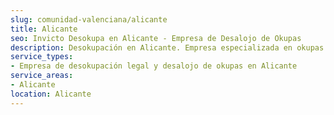 ```yaml
---
slug: comunidad-valenciana/alicante
title: Alicante
seo: Invicto Desokupa en Alicante - Empresa de Desalojo de Okupas
description: Desokupación en Alicante. Empresa especializada en okupas. Mediación legal y desalojo express. Presupuesto gratuito.
service_types:
- Empresa de desokupación legal y desalojo de okupas en Alicante
service_areas:
- Alicante
location: Alicante
---
```

